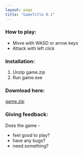 ```yaml
---
layout: page
title: "GameTitle 0.1"
---
```


### How to play:
* Move with WASD or arrow keys
* Attack with left click

### Installation:
1. Unzip game.zip
2. Run game.exe

### Download here:
<a href="{{ site.url }}/demos/game.zip" download>game.zip</a>

### Giving feedback:
Does the game -

* feel good to play?
* have any bugs?
* need something?